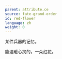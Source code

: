 ```yaml
---
parent: attribute.ce
source: fate-grand-order
id: red-flower
language: zh
weight: 0
---
```


某件兵器的记忆。

能温暖心灵的，一朵红花。
